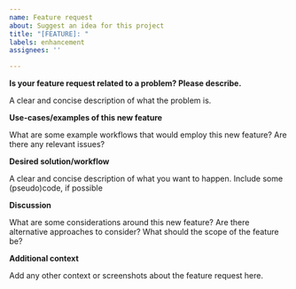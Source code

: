 ```yaml
---
name: Feature request
about: Suggest an idea for this project
title: "[FEATURE]: "
labels: enhancement
assignees: ''

---
```


**Is your feature request related to a problem? Please describe.**

A clear and concise description of what the problem is.

**Use-cases/examples of this new feature**

What are some example workflows that would employ this new feature? Are there any relevant issues?

**Desired solution/workflow**

A clear and concise description of what you want to happen. Include some (pseudo)code, if possible

**Discussion**

What are some considerations around this new feature? Are there alternative approaches to consider? What should the scope of the feature be?

**Additional context**

Add any other context or screenshots about the feature request here.
